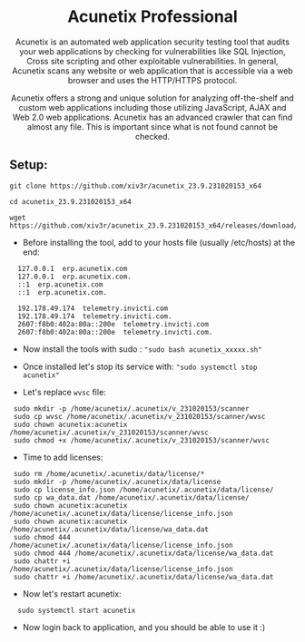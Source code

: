 # <h1 align="center">Acunetix Professional</h1>

<p align="center"> Acunetix is an automated web application security testing tool that audits your web applications by checking for vulnerabilities like SQL Injection, Cross site scripting and other exploitable vulnerabilities. In general, Acunetix scans any website or web application that is accessible via a web browser and uses the HTTP/HTTPS protocol.
<p align="center">Acunetix offers a strong and unique solution for analyzing off-the-shelf and custom web applications including those utilizing JavaScript, AJAX and Web 2.0 web applications. Acunetix has an advanced crawler that can find almost any file. This is important since what is not found cannot be checked.

</p>

## Setup:

    git clone https://github.com/xiv3r/acunetix_23.9.231020153_x64

    cd acunetix_23.9.231020153_x64
    
    wget https://github.com/xiv3r/acunetix_23.9.231020153_x64/releases/download/acunetix/acunetix_23.9.231020153_x64.sh

    
- Before installing the tool, add to your hosts file (usually /etc/hosts) at the end:

```
  127.0.0.1  erp.acunetix.com
  127.0.0.1  erp.acunetix.com.
  ::1  erp.acunetix.com
  ::1  erp.acunetix.com.

  192.178.49.174  telemetry.invicti.com
  192.178.49.174  telemetry.invicti.com.
  2607:f8b0:402a:80a::200e  telemetry.invicti.com
  2607:f8b0:402a:80a::200e  telemetry.invicti.com.
```
- Now install the tools with sudo : `"sudo bash acunetix_xxxxx.sh"`

- Once installed let's stop its service with: `"sudo systemctl stop acunetix"`

- Let's replace `wvsc` file:
 ```
  sudo mkdir -p /home/acunetix/.acunetix/v_231020153/scanner
  sudo cp wvsc /home/acunetix/.acunetix/v_231020153/scanner/wvsc
  sudo chown acunetix:acunetix /home/acunetix/.acunetix/v_231020153/scanner/wvsc
  sudo chmod +x /home/acunetix/.acunetix/v_231020153/scanner/wvsc
 ```

- Time to add licenses:
 
 ```
  sudo rm /home/acunetix/.acunetix/data/license/*
  sudo mkdir -p /home/acunetix/.acunetix/data/license
  sudo cp license_info.json /home/acunetix/.acunetix/data/license/
  sudo cp wa_data.dat /home/acunetix/.acunetix/data/license/
  sudo chown acunetix:acunetix /home/acunetix/.acunetix/data/license/license_info.json
  sudo chown acunetix:acunetix /home/acunetix/.acunetix/data/license/wa_data.dat
  sudo chmod 444 /home/acunetix/.acunetix/data/license/license_info.json
  sudo chmod 444 /home/acunetix/.acunetix/data/license/wa_data.dat
  sudo chattr +i /home/acunetix/.acunetix/data/license/license_info.json
  sudo chattr +i /home/acunetix/.acunetix/data/license/wa_data.dat
```

- Now let's restart acunetix:
```
  sudo systemctl start acunetix
```
- Now login back to application, and you should be able to use it :)
